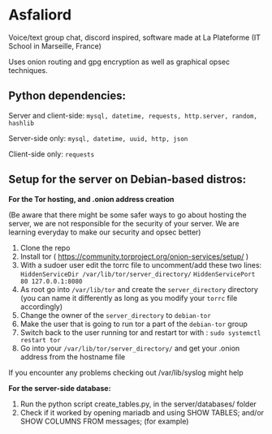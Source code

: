 # Asfaliord
Voice/text group chat, discord inspired, software made at La Plateforme (IT School in Marseille, France)

Uses onion routing and gpg encryption as well as graphical opsec techniques.

**Python dependencies:** 
---

Server and client-side: 
`mysql, datetime, requests, http.server, random, hashlib`

Server-side only:
`mysql, datetime, uuid, http, json`

Client-side only:
`requests`

**Setup for the server on Debian-based distros:**
---

**For the Tor hosting, and .onion address creation**

(Be aware that there might be some safer ways to go about hosting the server, we are not responsible for the security of your server. We are learning everyday to make our security and opsec better)

1. Clone the repo
2. Install tor ( https://community.torproject.org/onion-services/setup/ )
3. With a sudoer user edit the torrc file to uncomment/add these two lines: 
`HiddenServiceDir /var/lib/tor/server_directory/`
`HiddenServicePort 80 127.0.0.1:8080`
4. As root go into `/var/lib/tor` and create the `server_directory` directory (you can name it differently as long as you modify your `torrc` file accordingly)
5. Change the owner of the `server_directory` to `debian-tor`
6. Make the user that is going to run tor a part of the `debian-tor` group
7. Switch back to the user running tor and restart tor with : `sudo systemctl restart tor`
8. Go into your `/var/lib/tor/server_directory/` and get your .onion address from the hostname file

If you encounter any problems checking out /var/lib/syslog might help

**For the server-side database:**
1. Run the python script create_tables.py, in the server/databases/ folder
2. Check if it worked by opening mariadb and using SHOW TABLES; and/or SHOW COLUMNS FROM messages; (for example)